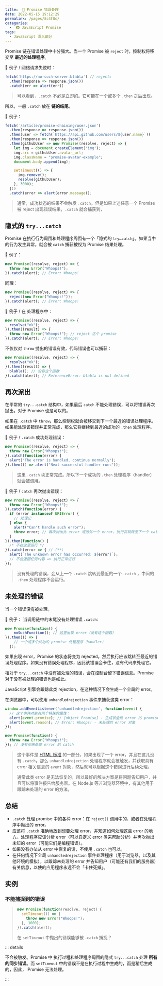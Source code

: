 ```yaml
---
title:  🛟 Promise 错误处理
date: 2022-05-15 19:12:29
permalink: /pages/8c4f8c/
categories:
  -  🚇 JavaScript Promise
tags:
  - JavaScript 深入部分
---
```

Promise 链在错误处理中十分强大。当一个 Promise 被 `reject` 时，控制权将移交至 **最近的处理程序**。



🌰 例子 / 网络请求失败时：

```js
fetch('https://no-such-server.blabla') // rejects
  .then(response => response.json())
  .catch(err => alert(err))
```

> 可以看到，`.catch` 不必是立即的。它可能在一个或多个 `.then` 之后出现。

所以，一般 `.catch` 放在 **链的结尾**。



🌰 例子：
```js
fetch('/article/promise-chaining/user.json')
  .then(response => response.json())
  .then(user => fetch(`https://api.github.com/users/${user.name}`))
  .then(response => response.json())
  .then(githubUser => new Promise((resolve, reject) => {
    let img = document.createElement('img');
    img.src = githubUser.avatar_url;
    img.className = "promise-avatar-example";
    document.body.append(img);

    setTimeout(() => {
      img.remove();
      resolve(githubUser);
    }, 3000);
  }))
  .catch(error => alert(error.message));
```

> 通常，成功状态的结果不会触发 `.catch`。但是如果上述任意一个 Promise 被 reject 出现错误结果，`.catch` 就会捕获到，



## 隐式的 `try...catch`

Promise 在执行行为周围和处理程序周围有一个「隐式的 `try…catch`」。如果当中的行为发生异常，就会被 `catch` 捕获被视为 Promise 结果处理。



🌰 例子：

```js
new Promise((resolve, reject) => {
  throw new Error("Whoops!");
}).catch(alert); // Error: Whoops!
```

同理：
```js
new Promise((resolve, reject) => {
  reject(new Error("Whoops!"));
}).catch(alert); // Error: Whoops!
```



🌰 例子 / 在 处理程序中：

```js
new Promise((resolve, reject) => {
  resolve("ok");
}).then((result) => {
  throw new Error("Whoops!"); // reject 这个 promise
}).catch(alert); // Error: Whoops!
```

不仅仅对 `throw` 抛出的错误有效，代码错误也可以捕获：

```js
new Promise((resolve, reject) => {
  resolve("ok");
}).then((result) => {
  blabla(); // 没有这个函数
}).catch(alert); // ReferenceError: blabla is not defined
```



## 再次派出

在平常的 `try...catch` 结构中，如果最后 `catch` 不能处理错误，可以将错误再次抛出。对于 Promise 也是可以的。

如果在 `.catch` 中 `throw`，那么控制权就会被移交到下一个最近的错误处理程序。如果能处理该错误并正常完成，那么它将继续到最近的成功的 `.then` 处理程序。

🌰 例子 / `.catch` 成功处理错误：
```js
new Promise((resolve, reject) => {
  throw new Error("Whoops!");
}).catch(function(error) {
  alert("The error is handled, continue normally");
}).then(() => alert("Next successful handler runs"));
```

> 这里 `.catch` 块正常完成。所以下一个成功的 `.then` 处理程序（handler）就会被调用。



🌰 例子 / `catch` 再次抛出错误：
```js
new Promise((resolve, reject) => {
  throw new Error("Whoops!");
}).catch(function(error) {
  if (error instanceof URIError) {
    // 处理它
  } else {
    alert("Can't handle such error");
    throw error; // 再次抛出此 error 或另外一个 error，执行将跳转至下一个 catch
  }
}).then(function() {
  /* 不在这里运行 */
}).catch(error => { // (**)
  alert(`The unknown error has occurred: ${error}`);
  // 不会返回任何内容 => 执行正常进行
});
```

> 没有处理的错误，会从上一个 `.catch` 跳转到最近的一个 `.catch` ，中间的 `.then` 处理程序不会运行。



## 未处理的错误

当一个错误没有被处理。

🌰 例子： 当调用链中的末尾没有处理错误 `.catch`:

```js
new Promise(function() {
    noSuchFunction(); // 这里出现 error（没有这个函数）
}).then(() => {
    // 一个或多个成功的 promise 处理程序（handler）
  });
```



如果出现 error，Promise 的状态将变为 rejected，然后执行应该跳转至最近的错误处理程序。如果没有错误处理程序，因此该错误会卡住，没有代码来处理它。

相对于 `try...catch` 中没有被处理的错误，会在控制台留下错误信息。Promise 对于没有被处理的错误也是如此。

JavaScript 引擎会跟踪此类 rejection，在这种情况下会生成一个全局的 error。



在浏览器中，可以使用 `unhandledrejection` 事件来捕获这类 error：

```js
window.addEventListener('unhandledrejection', function(event) {
  // 这个事件对象有两个特殊的属性：
  alert(event.promise); // [object Promise] - 生成该全局 error 的 promise
  alert(event.reason); // Error: Whoops! - 未处理的 error 对象
});

new Promise(function() {
  throw new Error("Whoops!");
}); // 没有用来处理 error 的 catch
```

> 这个事件是 [HTML 标准](https://html.spec.whatwg.org/multipage/webappapis.html#unhandled-promise-rejections) 的一部分。如果出现了一个 error，并且在这儿没有 `.catch`，那么 `unhandledrejection` 处理程序就会被触发，并获取具有 error 相关信息的 `event` 对象，然后就可以根据这个错误进行后续处理。
>
> 通常此类 error 是无法恢复的，所以最好的解决方案是将问题告知用户，并且可以将事件报告给服务器。在 Node.js 等非浏览器环境中，有其他用于跟踪未处理的 error 的方法。



## 总结

+ `.catch` 处理 promise 中的各种 error：在 `reject()` 调用中的，或者在处理程序中抛出的 error。
+ 应该将 `.catch` 准确地放到想要处理 error，并知道如何处理这些 error 的地方。处理程序应该分析 error（可以自定义 error 类来帮助分析）并再次抛出未知的 error（可能它们是编程错误）。
+ 如果没有办法从 error 中恢复的话，不使用 `.catch` 也可以。
+ 在任何情况下全局 `unhandledrejection` 事件处理程序（用于浏览器，以及其他环境的模拟），以跟踪未处理的 error 并告知用户（可能还有我们的服务器）有关信息，以使的应用程序永远不会「卡住死掉」。





## 实例

### 不能捕捉到的错误

> ```js
> new Promise(function(resolve, reject) {
>   setTimeout(() => {
>     throw new Error("Whoops!");
>   }, 1000);
> }).catch(alert);
> ```
>
> 在 `setTimeout` 中抛出的错误能够被 `.catch` 捕捉？

::: details

不会被触发。Promise 中 执行过程和处理程序周围的隐式 `try...catch` 处理 **所有的同步错误**。而 `setTimeout` 中的错误不是在执行过程中生成的，而是稍后生成的，因此， Promise 无法处理。

:::


